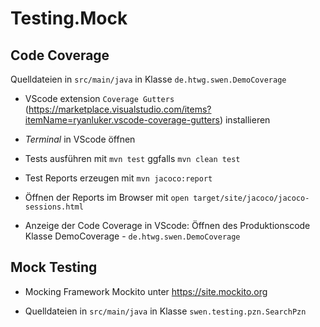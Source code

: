 # Testing.Mock

## Code Coverage

Quelldateien in `src/main/java` in Klasse `de.htwg.swen.DemoCoverage`

- VScode extension `Coverage Gutters` (https://marketplace.visualstudio.com/items?itemName=ryanluker.vscode-coverage-gutters) installieren

- *Terminal* in VScode öffnen
- Tests ausführen mit `mvn test` ggfalls `mvn clean test`
- Test Reports erzeugen mit `mvn jacoco:report`
- Öffnen der Reports im Browser mit `open target/site/jacoco/jacoco-sessions.html`
- Anzeige der Code Coverage in VScode: Öffnen des Produktionscode Klasse DemoCoverage - `de.htwg.swen.DemoCoverage`

## Mock Testing

- Mocking Framework Mockito unter https://site.mockito.org

- Quelldateien in `src/main/java` in Klasse `swen.testing.pzn.SearchPzn`
